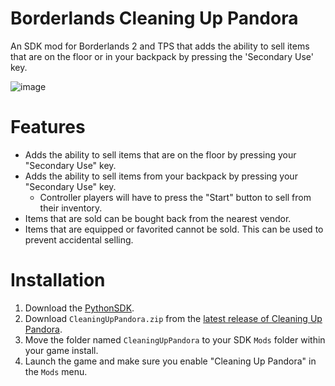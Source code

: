 # Borderlands Cleaning Up Pandora
An SDK mod for Borderlands 2 and TPS that adds the ability to sell items that are on the floor or in your backpack by pressing the 'Secondary Use' key.

![image](https://github.com/user-attachments/assets/b8549ace-81ee-455b-b48e-69e774d56d45)

# Features
- Adds the ability to sell items that are on the floor by pressing your "Secondary Use" key.
- Adds the ability to sell items from your backpack by pressing your "Secondary Use" key.
    - Controller players will have to press the "Start" button to sell from their inventory.
- Items that are sold can be bought back from the nearest vendor.
- Items that are equipped or favorited cannot be sold. This can be used to prevent accidental selling.

# Installation
1. Download the [PythonSDK](https://bl-sdk.github.io/).
2. Download ```CleaningUpPandora.zip``` from the [latest release of Cleaning Up Pandora](https://github.com/Decept1x/Borderlands-Cleaning-Up-Pandora/releases/latest).
3. Move the folder named ```CleaningUpPandora``` to your SDK ```Mods``` folder within your game install.
4. Launch the game and make sure you enable "Cleaning Up Pandora" in the ```Mods``` menu.
